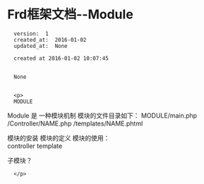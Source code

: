 
  # Frd框架文档--Module

      version:  1
      created_at:  2016-01-02
      updated_at:  None

      created at 2016-01-02 10:07:45 


      None


      <p>
      MODULE
Module 是 一种模块机制
模块的文件目录如下：
 MODULE/main.php
   /Controller/NAME.php
   /templates/NAME.phtml

 
模块的安装
模块的定义
模块的使用：  
 controller
 template

 

 
子模块？


      </p>

  